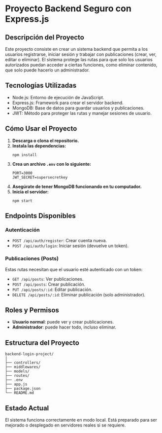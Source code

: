 # Proyecto Backend Seguro con Express.js

## Descripción del Proyecto
Este proyecto consiste en crear un sistema backend que permita a los usuarios registrarse, iniciar sesión y trabajar con publicaciones (crear, ver, editar o eliminar). El sistema protege las rutas para que solo los usuarios autorizados puedan acceder a ciertas funciones, como eliminar contenido, que solo puede hacerlo un administrador.

## Tecnologías Utilizadas
- Node.js: Entorno de ejecución de JavaScript.
- Express.js: Framework para crear el servidor backend.
- MongoDB: Base de datos para guardar usuarios y publicaciones.
- JWT: Método para proteger las rutas y manejar sesiones de usuario.

## Cómo Usar el Proyecto

1. **Descarga o clona el repositorio.**
2. **Instala las dependencias:**
   ```
   npm install
   ```
3. **Crea un archivo `.env` con lo siguiente:**
   ```
   PORT=3000
   JWT_SECRET=supersecretkey
   ```
4. **Asegúrate de tener MongoDB funcionando en tu computador.**
5. **Inicia el servidor:**
   ```
   npm start
   ```

## Endpoints Disponibles

### Autenticación
- `POST /api/auth/register`: Crear cuenta nueva.
- `POST /api/auth/login`: Iniciar sesión (devuelve un token).

### Publicaciones (Posts)
Estas rutas necesitan que el usuario esté autenticado con un token:
- `GET /api/posts`: Ver publicaciones.
- `POST /api/posts`: Crear publicación.
- `PUT /api/posts/:id`: Editar publicación.
- `DELETE /api/posts/:id`: Eliminar publicación (solo administrador).

## Roles y Permisos
- **Usuario normal**: puede ver y crear publicaciones.
- **Administrador**: puede hacer todo, incluso eliminar.

## Estructura del Proyecto
```
backend-login-project/
│
├── controllers/
├── middlewares/
├── models/
├── routes/
├── .env
├── app.js
├── package.json
└── README.md
```

## Estado Actual
El sistema funciona correctamente en modo local. Está preparado para ser mejorado o desplegado en servidores reales si se requiere.
